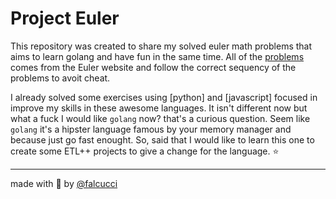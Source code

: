 # Project Euler

This repository was created to share my solved euler math problems that aims to learn golang and have fun in the same time. All of the [problems](https://projecteuler.net/archives) comes from the Euler website and follow the correct sequency of the problems to avoit cheat.

I already solved some exercises using [python] and [javascript] focused in improve my skills in these awesome languages. It isn't different now but what a fuck I would like `golang` now? that's a curious question. Seem like `golang` it's a hipster language famous by your memory manager and because just go fast enought. So, said that I would like to learn this one to create some ETL++ projects to give a change for the language. :star:
_____
made with :purple_heart: by [@falcucci](https://github.com/falcucci)
